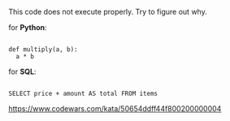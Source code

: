 This code does not execute properly. Try to figure out why.

for **Python**:

<code>
def multiply(a, b):
  a * b
</code>

for **SQL**:

<code>
SELECT price + amount AS total FROM items
</code>

https://www.codewars.com/kata/50654ddff44f800200000004

